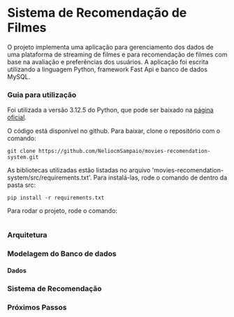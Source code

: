 # Sistema de Recomendação de Filmes

O projeto implementa uma aplicação para gerenciamento dos dados de uma plataforma de streaming de filmes e para recomendação de filmes com base na avaliação e preferências dos usuários. A aplicação foi escrita utilizando a linguagem Python, framework Fast Api e banco de dados MySQL.

### Guia para utilização

Foi utilizada a versão 3.12.5 do Python, que pode ser baixado na [página oficial](https://www.python.org/downloads/).

O código está disponível no github. Para baixar, clone o repositório com o comando:

```
git clone https://github.com/NeliocmSampaio/movies-recomendation-system.git
```

As bibliotecas utilizadas estão listadas no arquivo 'movies-recomendation-system/src/requirements.txt'. Para instalá-las, rode o comando de dentro da pasta src:

```
pip install -r requirements.txt
```

Para rodar o projeto, rode o comando:

```

```

### Arquitetura

### Modelagem do Banco de dados

#### Dados

### Sistema de Recomendação

### Próximos Passos